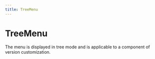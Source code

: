 ```yaml
---
title: TreeMenu
---
```


# TreeMenu

The menu is displayed in tree mode and is applicable to a component of version customization.
